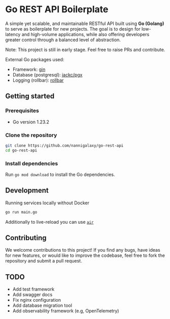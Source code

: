 # Go REST API Boilerplate

A simple yet scalable, and maintainable RESTful API built using **Go (Golang)** to serve as boilerplate for new projects. The goal is to design for low-latency and high-volume applications, while also offering developers greater control through a balanced level of abstraction.

Note: This project is still in early stage. Feel free to raise PRs and contribute. 

External Go packages used:  
- Framework: [gin](https://github.com/gin-gonic/gin)
- Database (postgresql): [jackc/pgx](https://github.com/jackc/pgx)
- Logging (rollbar): [rollbar](https://github.com/rollbar/rollbar-go)


## Getting started

### Prerequisites

- Go version 1.23.2

### Clone the repository

```bash
git clone https://github.com/nannigalaxy/go-rest-api
cd go-rest-api
```
### Install dependencies
Run `go mod download` to install the Go dependencies.

## Development
Running services locally without Docker
```bash
go run main.go
```

Additionally to live-reload you can use [`air`](https://github.com/air-verse/air)

## Contributing
We welcome contributions to this project! If you find any bugs, have ideas for new features, or would like to improve the codebase, feel free to fork the repository and submit a pull request.

## TODO
- Add test framework
- Add swagger docs
- Fix nginx configuration
- Add database migration tool
- Add observability framework (e.g, OpenTelemetry)